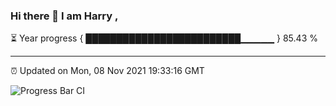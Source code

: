 ### Hi there 👋 I am Harry , 

⏳ Year progress { █████████████████████████▁▁▁▁▁ } 85.43 %

---

⏰ Updated on Mon, 08 Nov 2021 19:33:16 GMT

![Progress Bar CI](https://github.com/duykhang68/duykhang68/workflows/Progress%20Bar%20CI/badge.svg)
